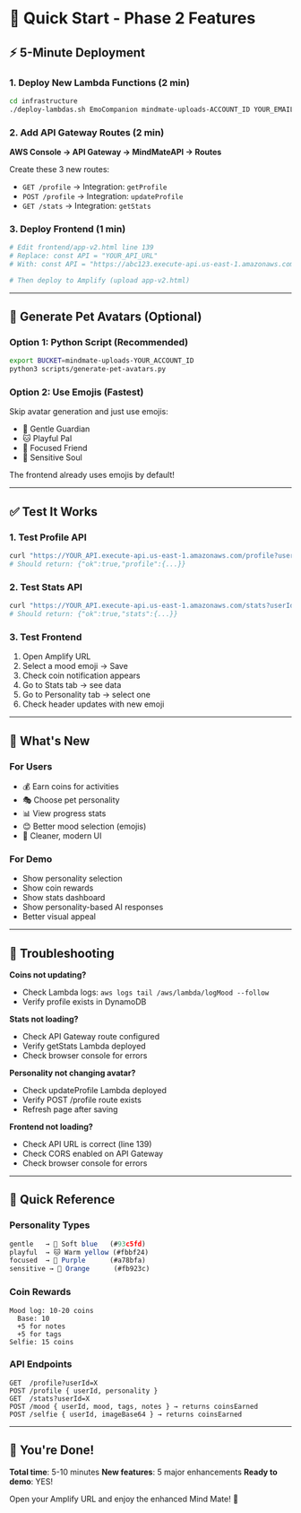 # 🚀 Quick Start - Phase 2 Features

## ⚡ 5-Minute Deployment

### 1. Deploy New Lambda Functions (2 min)
```bash
cd infrastructure
./deploy-lambdas.sh EmoCompanion mindmate-uploads-ACCOUNT_ID YOUR_EMAIL@example.com
```

### 2. Add API Gateway Routes (2 min)
**AWS Console → API Gateway → MindMateAPI → Routes**

Create these 3 new routes:
- `GET /profile` → Integration: `getProfile`
- `POST /profile` → Integration: `updateProfile`
- `GET /stats` → Integration: `getStats`

### 3. Deploy Frontend (1 min)
```bash
# Edit frontend/app-v2.html line 139
# Replace: const API = "YOUR_API_URL"
# With: const API = "https://abc123.execute-api.us-east-1.amazonaws.com"

# Then deploy to Amplify (upload app-v2.html)
```

---

## 🎨 Generate Pet Avatars (Optional)

### Option 1: Python Script (Recommended)
```bash
export BUCKET=mindmate-uploads-YOUR_ACCOUNT_ID
python3 scripts/generate-pet-avatars.py
```

### Option 2: Use Emojis (Fastest)
Skip avatar generation and just use emojis:
- 🐶 Gentle Guardian
- 🐱 Playful Pal
- 🐉 Focused Friend
- 🦊 Sensitive Soul

The frontend already uses emojis by default!

---

## ✅ Test It Works

### 1. Test Profile API
```bash
curl "https://YOUR_API.execute-api.us-east-1.amazonaws.com/profile?userId=demo-user"
# Should return: {"ok":true,"profile":{...}}
```

### 2. Test Stats API
```bash
curl "https://YOUR_API.execute-api.us-east-1.amazonaws.com/stats?userId=demo-user"
# Should return: {"ok":true,"stats":{...}}
```

### 3. Test Frontend
1. Open Amplify URL
2. Select a mood emoji → Save
3. Check coin notification appears
4. Go to Stats tab → see data
5. Go to Personality tab → select one
6. Check header updates with new emoji

---

## 🎯 What's New

### For Users
- 💰 Earn coins for activities
- 🎭 Choose pet personality
- 📊 View progress stats
- 😊 Better mood selection (emojis)
- 🎨 Cleaner, modern UI

### For Demo
- Show personality selection
- Show coin rewards
- Show stats dashboard
- Show personality-based AI responses
- Better visual appeal

---

## 🐛 Troubleshooting

**Coins not updating?**
- Check Lambda logs: `aws logs tail /aws/lambda/logMood --follow`
- Verify profile exists in DynamoDB

**Stats not loading?**
- Check API Gateway route configured
- Verify getStats Lambda deployed
- Check browser console for errors

**Personality not changing avatar?**
- Check updateProfile Lambda deployed
- Verify POST /profile route exists
- Refresh page after saving

**Frontend not loading?**
- Check API URL is correct (line 139)
- Check CORS enabled on API Gateway
- Check browser console for errors

---

## 📝 Quick Reference

### Personality Types
```javascript
gentle   → 🐶 Soft blue   (#93c5fd)
playful  → 🐱 Warm yellow (#fbbf24)
focused  → 🐉 Purple      (#a78bfa)
sensitive → 🦊 Orange      (#fb923c)
```

### Coin Rewards
```
Mood log: 10-20 coins
  Base: 10
  +5 for notes
  +5 for tags
Selfie: 15 coins
```

### API Endpoints
```
GET  /profile?userId=X
POST /profile { userId, personality }
GET  /stats?userId=X
POST /mood { userId, mood, tags, notes } → returns coinsEarned
POST /selfie { userId, imageBase64 } → returns coinsEarned
```

---

## 🎉 You're Done!

**Total time**: 5-10 minutes
**New features**: 5 major enhancements
**Ready to demo**: YES!

Open your Amplify URL and enjoy the enhanced Mind Mate! 🐾
